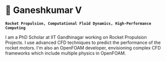 # 🚀 Ganeshkumar V

**`Rocket Propulsion, Computational Fluid Dynamics, High-Performance Computing`**

I am a PhD Scholar at IIT Gandhinagar working on Rocket Propulsion Projects. I use advanced CFD techniques to predict the performance of the rocket motors. I'm also an OpenFOAM developer, envisioning complex CFD frameworks which include multiple physics in OpenFOAM.  

<!--
### 📊 Stats

![Ganeshkumar's GitHub stats](https://github-readme-stats.vercel.app/api?username=Ganeshkumar-V&show_icons=true&theme=gruvbox)

<!-- ![GitHub Streak](https://streak-stats.demolab.com?user=ForrestKnight&theme=gruvbox&border_radius=4.5) -->
<!--
**Ganeshkumar-V/Ganeshkumar-V** is a ✨ _special_ ✨ repository because its `README.md` (this file) appears on your GitHub profile.

Here are some ideas to get you started:

- 🔭 I’m currently working on ...
- 🌱 I’m currently learning ...
- 👯 I’m looking to collaborate on ...
- 🤔 I’m looking for help with ...
- 💬 Ask me about ...
- 📫 How to reach me: ...
- 😄 Pronouns: ...
- ⚡ Fun fact: ...
-->
